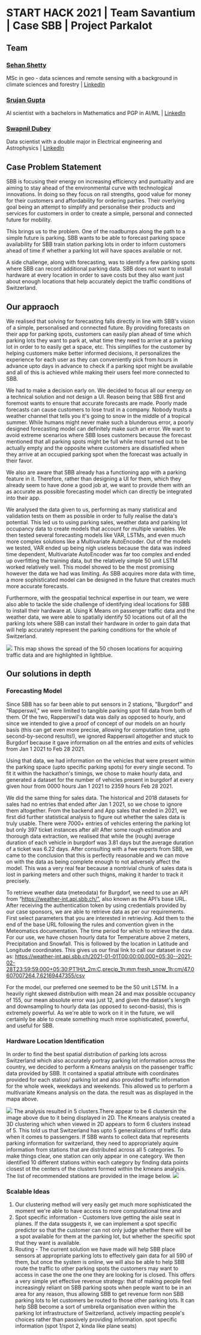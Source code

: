 # START HACK 2021 | Team Savantium | Case SBB | Project Parkalot

## Team 
### [Sehan Shetty](https://github.com/yttehs123)
MSc in geo - data sciences and remote sensing with a background in climate sciences and forestry | [LinkedIn](https://www.linkedin.com/in/sehan-shetty/)
### [Srujan Gupta](https://github.com/notsrujangupta) 
AI scientist with a bachelors in Mathematics and PGP in AI/ML | [LinkedIn](https://www.linkedin.com/in/notsrujangupta)
### [Swapnil Dubey](https://github.com/swapdub)
Data scientist with a double major in Electrical engineering and Astrophysics | [LinkedIn](https://www.linkedin.com/in/swapnil-dubey/)

## Case Problem Statement
SBB is focusing their energy on increasing efficiency and puntuality and are aiming to stay ahead of the environmental curve with technological innovations. In doing so they focus on rail strengths, good value for money for their customers and affordability for ordering parties. Their overlying goal being an attempt to simplify and personalise their products and services for customers in order to create a simple, personal and connected future for mobility. 

This brings us to the problem. One of the roadbumps along the path to a simple future is parking. SBB wants to be able to forecast parking space availability for SBB train station parking lots in order to inform customers ahead of time if whether a parking lot will have spaces available or not. 

A side challenge, along with forecasting, was to identify a few parking spots where SBB can record additional parking data. SBB does not want to install hardware at every location in order to save costs but they also want just about enough locations that help accurately depict the traffic conditions of Switzerland.


## Our appraoch

We realised that solving for forecasting falls directly in line with SBB's vision of a simple, personalised and connected future. By providing forecasts on their app for parking spots, customers can easily plan ahead of time which parking lots they want to park at, what time they need to arrive at a parking lot in order to to easily get a space, etc. This simplifies for the customer by helping customers make better informed decisions, it personalizes the experience for each user as they can conveniently pick from hours in advance upto days in advance to check if a parking spot might be available and all of this is achieved while making their users feel more connected to SBB.

We had to make a decision early on. We decided to focus all our energy on a technical solution and not design a UI. Reason being that SBB first and foremost wants to ensure that accurate forecasts are made. Poorly made forecasts can cause customers to lose trust in a company. Nobody trusts a weather channel that tells you it's going to snow in the middle of a tropical summer. While humans might never make such a blunderous error, a poorly designed forecasting model can definitely make such an error. We want to avoid extreme scenarios where SBB loses customers because the forecast mentioned that all parking spots might be full while most turned out to be actually empty and the opposite where customers are dissatisfied when they arrive at an occupied parking spot when the forecast was actually in their favor.

We also are aware that SBB already has a functioning app with a parking feature in it. Therefore, rather than designing a UI for them, which they already seem to have done a good job at, we want to provide them with an as accurate as possible forecasting model which can directly be integrated into their app.

We analysed the data given to us, performing as many statistical and validation tests on them as possible in order to fully realise the data's potential. This led us to using parking sales, weather data and parking lot occupancy data to create models that account for multiple variables. We then tested several forecasting models like VAR, LSTMs, and even much more complex solutions like a Multivariate AutoEncoder. Out of the models we tested, VAR ended up being nigh useless because the data was indeed time dependent, Multivariate AutoEncoder was far too complex and ended up overfitting the training data, but the relatively simple 50 unit LSTM worked relatively well. This model showed to be the most promising however the data we had was limiting. As SBB acquires more data with time, a more sophisticated model can be  designed in the future that creates much more accurate forecasts.

Furthermore, with the geospatial technical expertise in our team, we were also able to tackle the side challenge of identifying ideal locations for SBB to install their hardware at. Using K Means on passenger traffic data and the weather data, we were able to spatially identify 50 locations out of all the parking lots where SBB can install their hardware in order to gain data that will help accurately represent the parking conditions for the whole of Switzerland.

<img src="/50LocationSpread.png">
This map shows the spread of the 50 chosen locations for acquiring traffic data and are highlighted in lightblue. 

## Our solutions in depth

### Forecasting Model
Since SBB has so far been able to put sensors in 2 stations, "Burgdorf" and "Rapperswil," we were limited to tangible parking spot fill data from both of them. Of the two, Rapperswil's data was daily as opposed to hourly, and since we intended to give a proof of concept of our models on an hourly basis (this can get even more precise, allowing for computation time, upto second-by-second results!), we ignored Rapperswil altogether and stuck to Burgdorf because it gave information on all the entries and exits of vehicles from Jan 1 2021 to Feb 28 2021.

Using that data, we had information on the vehicles that were present within the parking space (upto specific parking spots) for every single second. To fit it within the hackathon's timings, we chose to make hourly data, and generated a dataset for the number of vehicles present in burgdorf at every given hour from 0000 hours Jan 1 2021 to 2359 hours Feb 28 2021.

We did the same thing for sales data. The historical and 2018 datasets for sales had no entries that ended after Jan 1 2021, so we chose to ignore them altogether. From the backend and App sales that ended in 2021, we first did further statistical analysis to figure out whether the sales data is truly usable. There were 7000+ entries of vehicles entering the parking lot but only 397 ticket instances after all! After some rough estimation and thorough data extraction, we realised that while the (rough) average duration of each vehicle in burgdorf was 3.81 days but the average duration of a ticket was 6.22 days. After consulting with a fwe experts from SBB, we came to the conclusion that this is perfectly reasonable and we can move on with the data as being complete enough to not adversely affect the model. This was a very real fear because a nontrivial chunk of sales data is lost in parking meters and other such thigns, making it harder to track it precisely.

To retrieve weather data (meteodata) for Burgdorf, we need to use an API from “https://weather-int.api.sbb.ch/”, also known as the API’s base URL. After receiving the authentication token by using credentials provided by our case sponsors, we are able to retrieve data as per our requirements. First select parameters that you are interested in retrieving. Add them to the end of the base URL following the rules and convention given in the Meteomatics documentation. The time period for which to retrieve the data. For our use, we have chosen hourly data for Temperature above 2 meters, Precipitation and Snowfall. This is followed by the location in Latitude and Longitude coordinates. This gives us our final link to call our dataset in csv as:
https://weather-int.api.sbb.ch/2021-01-01T00:00:00.000+05:30--2021-02-28T23:59:59.000+05:30:PT1H/t_2m:C,precip_1h:mm,fresh_snow_1h:cm/47.0607007264,7.62169447355/csv


For the model, our preferred one seemed to be the 50 unit LSTM. In a heavily right skewed distribution with mean 24 and max possible occupancy of 155, our mean absolute error was just 12, and given the dataset's length and downsampling to hourly data (as opposed to second-basis), this is extremely powerful. As we're able to work on it in the future, we will certainly be able to create something much mroe sophisticated, powerful, and useful for SBB.

### Hardware Location Identification
In order to find the best spatial distribution of parking lots across Switzerland which also accurately portray parking lot information across the country, we decided to perform a Kmeans analysis on the passenger traffic data provided by SBB. It contained a spatial attribute with coordinates provided for each station/ parking lot and also provided traffic information for the whole week, weekdays and weekends. This allowed us to perform a multivariate Kmeans analysis on the data. the result was as displayed in the mapa above. 

<img src="/Kmeans_5_Clusters.JPG">
The analysis resulted in 5 clusters.There appear to be 6 clustersin the image above due to it being displayed in 2D. The Kmeans analysis created a 3D clustering which when viewed in 2D appears to form 6 clusters instead of 5. This told us that Switzerland has upto 5 generalizations of traffic data when it comes to passengers. If SBB wants to collect data that represents parking information for switzerland, they need to appropriately aquire information from stations that are distributed across all 5 categories. To make things clear, one station can only appear in one category. We then identified 10 different stations within each category by finding data points closest ot the centers of the clusters formed within the kmeans analysis. The list of recommended stations are provided in the image below.

<img src="/Recommendations.JPG">




### Scalable Ideas
1. Our clustering method will very easily get much more sophisticated the moment we're able to have access to more computational time and
2. Spot specific information - Customers love getting the aisle seat in planes. If the data ssuggests it, we can implement a spot specific predictor so that the customer can not only judge whether there will be a spot available for them at the parking lot, but whether the specific spot that they want is available.
3. Routing - The current solution we have made will help SBB place sensors at appropriate parking lots to effectively gain data for all 590 of them, but once the system is online, we will also be able to help SBB route the traffic to other parking spots the customers may want to access in case the one the one they are looking for is closed. This offers a very simple yet effective revenue strategy: that of making people feel increasingly reliant on SBB parking spots when people want to be in an area for any reason, thus allowing SBB to get revenue form non SBB parking lots to let customers be routed to those other parking lots. It can help SBB become a sort of umbrella organisation even within the parking lot infrastructure of Switzerland, actively impacting people's choices rather than passively providing information.
spot specific information (spot 1/spot 2, kinda like plane seats)

